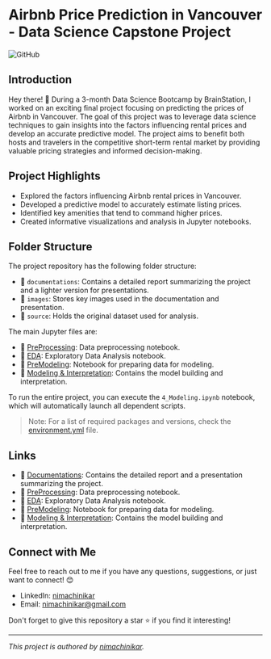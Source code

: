 # Airbnb Price Prediction in Vancouver - Data Science Capstone Project

![GitHub](https://img.shields.io/badge/Made%20by-nimachinikar-blue?style=flat-square&logo=github)

## Introduction

Hey there! 👋 During a 3-month Data Science Bootcamp by BrainStation, I worked on an exciting final project focusing on predicting the prices of Airbnb in Vancouver. The goal of this project was to leverage data science techniques to gain insights into the factors influencing rental prices and develop an accurate predictive model. The project aims to benefit both hosts and travelers in the competitive short-term rental market by providing valuable pricing strategies and informed decision-making.

## Project Highlights

- Explored the factors influencing Airbnb rental prices in Vancouver.
- Developed a predictive model to accurately estimate listing prices.
- Identified key amenities that tend to command higher prices.
- Created informative visualizations and analysis in Jupyter notebooks.

## Folder Structure

The project repository has the following folder structure:

- 📁 `documentations`: Contains a detailed report summarizing the project and a lighter version for presentations.
- 📁 `images`: Stores key images used in the documentation and presentation.
- 📁 `source`: Holds the original dataset used for analysis.

The main Jupyter files are:

- 📝 [PreProcessing](https://github.com/nimachinikar/portfolio/blob/main/Data%20Science%20Bootcamp%20Capstone/1_DataPreProcessing.ipynb): Data preprocessing notebook.
- 📝 [EDA](https://github.com/nimachinikar/portfolio/blob/main/Data%20Science%20Bootcamp%20Capstone/2_EDA.ipynb): Exploratory Data Analysis notebook.
- 📝 [PreModeling](https://github.com/nimachinikar/portfolio/blob/main/Data%20Science%20Bootcamp%20Capstone/3_PreModeling.ipynb): Notebook for preparing data for modeling.
- 📝 [Modeling & Interpretation](https://github.com/nimachinikar/portfolio/blob/main/Data%20Science%20Bootcamp%20Capstone/4_Modeling.ipynb): Contains the model building and interpretation.

To run the entire project, you can execute the `4_Modeling.ipynb` notebook, which will automatically launch all dependent scripts.

> Note: For a list of required packages and versions, check the [environment.yml](https://github.com/nimachinikar/portfolio/blob/main/Data%20Science%20Bootcamp%20Capstone/environment.yml) file.

## Links

- 📄 [Documentations](https://github.com/nimachinikar/portfolio/blob/main/Data%20Science%20Bootcamp%20Capstone/documentations): Contains the detailed report and a presentation summarizing the project.
- 📄 [PreProcessing](https://github.com/nimachinikar/portfolio/blob/main/Data%20Science%20Bootcamp%20Capstone/1_DataPreProcessing.ipynb): Data preprocessing notebook.
- 📄 [EDA](https://github.com/nimachinikar/portfolio/blob/main/Data%20Science%20Bootcamp%20Capstone/2_EDA.ipynb): Exploratory Data Analysis notebook.
- 📄 [PreModeling](https://github.com/nimachinikar/portfolio/blob/main/Data%20Science%20Bootcamp%20Capstone/3_PreModeling.ipynb): Notebook for preparing data for modeling.
- 📄 [Modeling & Interpretation](https://github.com/nimachinikar/portfolio/blob/main/Data%20Science%20Bootcamp%20Capstone/4_Modeling.ipynb): Contains the model building and interpretation.

## Connect with Me

Feel free to reach out to me if you have any questions, suggestions, or just want to connect! 😊

- LinkedIn: [nimachinikar](https://www.linkedin.com/in/nimachinikar/)
- Email: [nimachinikar@gmail.com](mailto:nimachinikar@gmail.com)

Don't forget to give this repository a star ⭐️ if you find it interesting!

---
*This project is authored by [nimachinikar](https://github.com/nimachinikar).*
